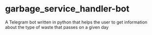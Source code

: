# garbage_service_handler-bot
A Telegram bot written in python that helps the user to get information about the type of waste that passes on a given day
